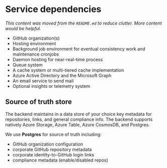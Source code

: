 # Service dependencies

_This content was moved from the `README.md` to reduce clutter. More content would be helpful._

- GitHub organization(s)
- Hosting environment
- Background job environment for eventual consistency work and maintenance cronjobs
- Daemon hosting for near-real-time process
- Queue system
- A cache system or multi-tiered cache implementation
- Azure Active Directory and the Microsoft Graph
- An email service to send mail
- Optional insights or telemetry system

## Source of truth store

The backend maintains in a data store of your choice key metadata for
repositories, links, and general compliance info. The backend supports
natively Azure Storage, Azure Table, Azure CosmosDB, and Postgres.

We use **Postgres** for source of truth including:

- GitHub organization configuration
- corporate GitHub repository metadata
- corporate identity-to-GitHub login links
- compliance metadata (enable/disabled repos)
